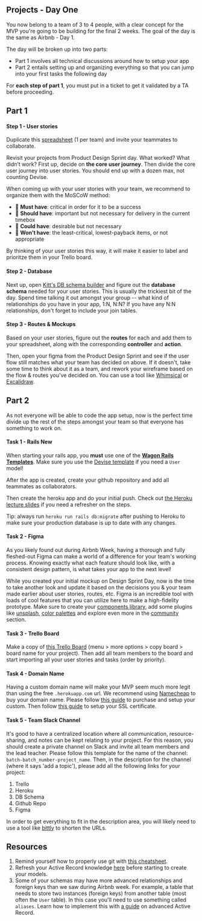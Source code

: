 ## Projects - Day One

You now belong to a team of 3 to 4 people, with a clear concept for the MVP you're going
to be building for the final 2 weeks. The goal of the day is the same as Airbnb - Day 1.

The day will be broken up into two parts:
- Part 1 involves all technical discussions around how to setup your app
- Part 2 entails setting up and organizing everything so that you can jump into your first tasks the following day

For **each step of part 1**, you must put in a ticket to get it validated by a TA before proceeding.
## Part 1

#### Step 1 - User stories
Duplicate this [spreadsheet](https://docs.google.com/spreadsheets/d/1_q-wwWiWUY5VL0gZVtqWIidWEtfwhX8FHEbwaW0LuFI/edit?usp=sharing) (1 per team) and invite your teammates to collaborate.

Revisit your projects from Product Design Sprint day. What worked? What didn’t work? First up, decide on **the core user journey**. Then divide the core user journey into user stories. You should end up with a dozen max, not counting Devise.

When coming up with your user stories with your team, we recommend to organize them with the MoSCoW method:
- 📗 **Must have**: critical in order for it to be a success
- 📒 **Should have**: important but not necessary for delivery in the current timebox
- 📙 **Could have**: desirable but not necessary
- 📕 **Won’t have**: the least-critical, lowest-payback items, or not appropriate

By thinking of your user stories this way, it will make it easier to label and prioritze them in your Trello board.

#### Step 2 - Database
Next up, open [Kitt's DB schema builder](https://kitt.lewagon.com/db) and figure out the **database schema** needed for your user stories. This is usually the trickiest bit of the day. Spend time talking it out amongst your group -- what kind of relationships do you have in your app, 1:N, N:N? If you have any N:N relationships, don't forget to include your join tables.

#### Step 3 - Routes & Mockups
Based on your user stories, figure out the **routes** for each and add them to your spreadsheet, along with the corresponding **controller** and **action**.

Then, open your figma from the Product Design Sprint and see if the user flow still matches what your team has decided on above. If it doesn't, take some time to think about it as a team, and rework your wireframe based on the flow & routes you've decided on. You can use a tool like [Whimsical](https://whimsical.com) or [Excalidraw](https://excalidraw.com/).


## Part 2

As not everyone will be able to code the app setup, now is the perfect time divide up the rest of the steps amongst your team so that everyone has something to work on.

#### Task 1 - Rails New
When starting your rails app, you **must** use one of the [**Wagon Rails Templates**](https://github.com/lewagon/rails-templates/tree/master). Make sure you use the [Devise template](https://github.com/lewagon/rails-templates/tree/master#devise) if you need a `User` model!

After the app is created, create your github repository and add all teammates as collaborators.

Then create the heroku app and do your initial push. Check out [the Heroku lecture slides](https://kitt.lewagon.com/karr/karr.kitt/lectures/rails/hosting-image-upload-active-storage-6/index.html?title=Hosting+%26+Image+Upload&program_id=1#/) if you need a refresher on the steps.

Tip: always run `heroku run rails db:migrate` after pushing to Heroku to make sure your production database is up to date with any changes.

#### Task 2 - Figma
As you likely found out during Airbnb Week, having a thorough and fully fleshed-out Figma can make a world of a difference for your team's working process. Knowing exactly what each feature should look like, with a consistent design pattern, is what takes your app to the next level!

While you created your initial mockup on Design Sprint Day, now is the time to take another look and update it based on the decisions you & your team made earlier about user stories, routes, etc.
Figma is an incredible tool with loads of cool features that you can utilize here to make a high-fidelity prototype. Make sure to create your [components library](https://help.figma.com/hc/en-us/articles/360038662654-Guide-to-Components-in-Figma), add some plugins like [unsplash](https://www.figma.com/community/plugin/738454987945972471/Unsplash), [color palettes](https://www.figma.com/community/search?model_type=public_plugins&q=color%20palettes) and explore even more in the [community](https://www.figma.com/community/explore) section.

#### Task 3 - Trello Board
Make a copy of [this Trello Board](https://trello.com/b/WB3fRTj2) (menu > more options > copy board > board name for your project). Then add all team members to the board and start importing all your user stories and tasks (order by priority).


#### Task 4 - Domain Name
Having a custom domain name will make your MVP seem much more legit than using the free `.herokuapp.com` url. We recommend using [Namecheap](https://www.namecheap.com/) to buy your domain name. Please follow [this guide](https://www.lewagon.com/blog/buying-a-domain-on-namecheap-and-pointing-it-to-heroku) to purchase and setup your custom. Then follow [this guide](https://www.lewagon.com/blog/setting-up-a-free-ssl-certificate-on-heroku) to setup your SSL certificate.

#### Task 5 - Team Slack Channel
It's good to have a centralized location where all communication, resource-sharing, and notes can be kept relating to your project. For this reason, you should create a private channel on Slack and invite all team members and the lead teacher. Please follow this template for the name of the channel: `batch-batch_number-project_name`. Then, in the description for the channel (where it says 'add a topic'), please add all the following links for your project:
1. Trello
2. Heroku
3. DB Schema
4. Github Repo
5. Figma

In order to get everything to fit in the description area, you will likely need to use a tool like [bittly](https://bitly.com/) to shorten the URLs.

## Resources
1. Remind yourself how to properly use git with [this cheatsheet](https://kitt.lewagon.com/knowledge/cheatsheets/git_advanced).
2. Refresh your Active Record knowledge [here](https://kitt.lewagon.com/knowledge/cheatsheets/activerecord) before starting to create your models.
3. Some of your schemas may have more advanced relationships and foreign keys than we saw during Airbnb week. For example, a table that needs to store two instances (foreign keys) from another table (most often the `User` table). In this case you'll need to use something called `aliases`. Learn how to implement this with [a guide](https://kitt.lewagon.com/knowledge/cheatsheets/activerecord_advanced) on advanced Active Record.
